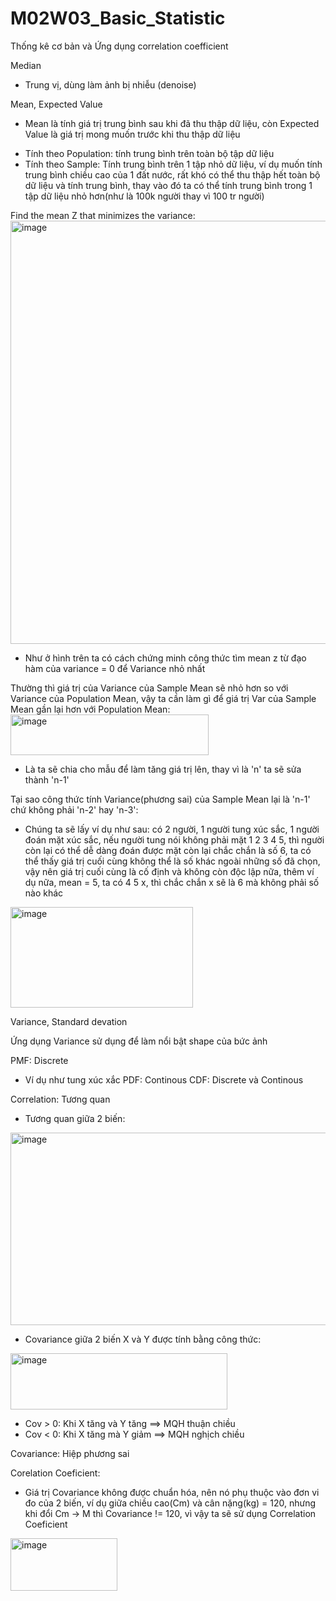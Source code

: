 # M02W03_Basic_Statistic
Thống kê cơ bản và Ứng dụng correlation coefficient


Median
- Trung vị, dùng làm ảnh bị nhiễu (denoise)

Mean, Expected Value
- Mean là tính giá trị trung bình sau khi đã thu thập dữ liệu, còn Expected Value là giá trị mong muốn trước khi thu thập dữ liệu
+ Tính theo Population: tính trung bình trên toàn bộ tập dữ liệu
+ Tính theo Sample: Tính trung bình trên 1 tập nhỏ dữ liệu, ví dụ muốn tính trung bình chiều cao của 1 đất nước, rất khó có thể thu thập hết toàn bộ dữ liệu và tính trung bình, thay vào đó ta có thể tính trung bình trong 1 tập dữ liệu nhỏ hơn(như là 100k người thay vì 100 tr người)

Find the mean Z that minimizes the variance: 
<img width="1205" height="677" alt="image" src="https://github.com/user-attachments/assets/ec2b1691-7979-40db-8ea8-6c85dbd8ce95" />
- Như ở hình trên ta có cách chứng minh công thức tìm mean z từ đạo hàm của variance = 0 để Variance nhỏ nhất

Thường thì giá trị của Variance của Sample Mean sẽ nhỏ hơn so với Variance của Population Mean, vậy ta cần làm gì để giá trị Var của Sample Mean gần lại hơn với Population Mean:
<img width="317" height="65" alt="image" src="https://github.com/user-attachments/assets/73086caa-73ff-49cb-ba68-434fed494b66" />
- Là ta sẽ chia cho mẫu để làm tăng giá trị lên, thay vì là 'n' ta sẽ sửa thành 'n-1'

Tại sao công thức tính Variance(phương sai) của Sample Mean lại là 'n-1' chứ không phải 'n-2' hay 'n-3':
- Chúng ta sẽ lấy ví dụ như sau: có 2 người, 1 người tung xúc sắc, 1 người đoán mặt xúc sắc, nếu người tung nói không phải mặt 1 2 3 4 5, thì người còn lại có thể dễ dàng đoán được mặt còn lại chắc chắn là số 6, ta có thể thấy giá trị cuối cùng không thể là số khác ngoài những số đã chọn, vậy nên giá trị cuối cùng là cố định và không còn độc lập nữa, thêm ví dụ nữa, mean = 5, ta có 4 5 x, thì chắc chắn x sẽ là 6 mà không phải số nào khác
<img width="292" height="161" alt="image" src="https://github.com/user-attachments/assets/f73da389-d138-4871-aaf9-a5142a7358f6" />

Variance, Standard devation


Ứng dụng Variance sử dụng để làm nổi bật shape của bức ảnh

PMF: Discrete
+ Ví dụ như tung xúc xắc
PDF: Continous
CDF: Discrete và Continous

Correlation: Tương quan
- Tương quan giữa 2 biến:
<img width="630" height="308" alt="image" src="https://github.com/user-attachments/assets/23c52b52-8ee7-42fc-a1f4-b87e9e799577" />

- Covariance giữa 2 biến X và Y được tính bằng công thức:
<img width="347" height="90" alt="image" src="https://github.com/user-attachments/assets/b6c5cf04-9973-4610-96cf-2df5be166e1b" />

+ Cov > 0: Khi X tăng và Y tăng ==> MQH thuận chiều
+ Cov < 0: Khi X tăng mà Y giảm ==> MQH nghịch chiều

Covariance: Hiệp phương sai 

Corelation Coeficient: 
- Giá trị Covariance không được chuẩn hóa, nên nó phụ thuộc vào đơn vi đo của 2 biến, ví dụ giữa chiều cao(Cm) và cân nặng(kg) = 120, nhưng khi đổi Cm -> M thì Covariance != 120, vì vậy ta sẽ sử dụng Correlation Coeficient
<img width="171" height="84" alt="image" src="https://github.com/user-attachments/assets/fb78ec02-ea0f-48ab-9d40-c054f04150d2" />



